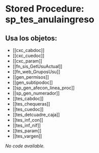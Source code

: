 # Stored Procedure: sp_tes_anulaingreso

## Usa los objetos:
- [[cxc_cabdoc]]
- [[cxc_cuedoc]]
- [[cxc_param]]
- [[fn_sis_GetUsuActual]]
- [[fn_web_GruposUsu]]
- [[gen_permisos]]
- [[gen_subtipodoc]]
- [[sp_gen_afecon_linea_proc]]
- [[sp_gen_numerador]]
- [[tes_cabdoc]]
- [[tes_chequeras]]
- [[tes_cuedoc]]
- [[tes_detcuadre_caja]]
- [[tes_inf_con]]
- [[tes_inf_nif]]
- [[tes_param]]
- [[tes_vargen]]

*No code available.*
